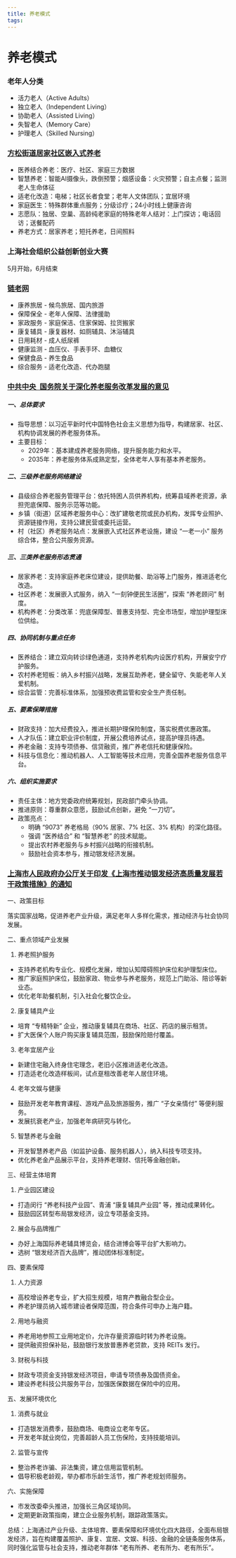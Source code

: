 ```yaml
---
title: 养老模式
tags:
---
```


# 养老模式


### 老年人分类
+ 活力老人（Active Adults）
+ 独立老人（Independent Living）
+ 协助老人（Assisted Living）
+ 失智老人（Memory Care）
+ 护理老人（Skilled Nursing）
  

### [方松街道居家社区嵌入式养老](https://export.shobserver.com/baijiahao/html/778420.html)

+ 医养结合养老：医疗、社区、家庭三方数据
+ 智慧养老：智能AI摄像头，跌倒预警；烟感设备：火灾预警；自主点餐；监测老人生命体征
+ 适老化改造：电梯；社区长者食堂；老年人文体团队；宜居环境
+ 家庭医生：特殊群体重点服务；分级诊疗；24小时线上健康咨询
+ 志愿队：独居、空巢、高龄纯老家庭的特殊老年人结对：上门探访；电话回访；送餐配药
+ 养老方式：居家养老；短托养老，日间照料

### 上海社会组织公益创新创业大赛
5月开始，6月结束

### [链老网](https://www.linkolder.com/)
+ 康养旅居 - 候鸟旅居、国内旅游
+ 保障保全 - 老年人保障、法律援助
+ 家政服务 - 家庭保洁、住家保姆、拉货搬家
+ 康复辅具 - 康复器材、如厕辅具、沐浴辅具
+ 日用耗材 - 成人纸尿裤
+ 健康监测 - 血压仪、手表手环、血糖仪
+ 保健食品 - 养生食品
+ 综合服务 - 适老化改造、代办跑腿



### [中共中央 国务院关于深化养老服务改革发展的意见](https://www.gov.cn/gongbao/2025/issue_11826/202501/content_7001310.html)

##### 一、总体要求
+ 指导思想：以习近平新时代中国特色社会主义思想为指导，构建居家、社区、机构协调发展的养老服务体系。
+ 主要目标：
  - 2029年：基本建成养老服务网络，提升服务能力和水平。
  - 2035年：养老服务体系成熟定型，全体老年人享有基本养老服务。

##### 二、三级养老服务网络建设
+ 县级综合养老服务管理平台：依托特困人员供养机构，统筹县域养老资源，承担兜底保障、服务示范等功能。
+ 乡镇（街道）区域养老服务中心：改扩建敬老院或民办机构，发挥专业照护、资源链接作用，支持公建民营或委托运营。
+ 村（社区）养老服务站点：发展嵌入式社区养老设施，建设 “一老一小” 服务综合体，整合公共服务资源。

##### 三、三类养老服务形态贯通
+ 居家养老：支持家庭养老床位建设，提供助餐、助浴等上门服务，推进适老化改造。
+ 社区养老：发展嵌入式服务，纳入 “一刻钟便民生活圈”，探索 “养老顾问” 制度。
+ 机构养老：分类改革：兜底保障型、普惠支持型、完全市场型，增加护理型床位供给。

##### 四、协同机制与重点任务
+ 医养结合：建立双向转诊绿色通道，支持养老机构内设医疗机构，开展安宁疗护服务。
+ 农村养老短板：纳入乡村振兴战略，发展互助养老，健全留守、失能老年人关爱机制。
+ 综合监管：完善标准体系，加强预收费监管和安全生产责任制。

##### 五、要素保障措施
+ 财政支持：加大经费投入，推进长期护理保险制度，落实税费优惠政策。
+ 人才队伍：建立职业评价制度，开展公费培养试点，提高护理员待遇。
+ 养老金融：支持专项债券、信贷融资，推广养老信托和健康保险。
+ 科技与信息化：推动机器人、人工智能等技术应用，完善全国养老服务信息平台。

##### 六、组织实施要求
+ 责任主体：地方党委政府统筹规划，民政部门牵头协调。
+ 推进原则：尊重群众意愿，鼓励试点创新，避免 “一刀切”。
+ 政策亮点：
  - 明确 “9073” 养老格局（90% 居家、7% 社区、3% 机构）的深化路径。
  - 强调 “医养结合” 和 “智慧养老” 的技术赋能。
  - 提出农村养老服务与乡村振兴战略的衔接机制。
  - 鼓励社会资本参与，推动银发经济发展。

### [上海市人民政府办公厅关于印发《上海市推动银发经济高质量发展若干政策措施》的通知](https://www.shanghai.gov.cn/nw12344/20241227/8e31799b55344889a1d108d07f00d17e.html?siteId=1)
一、政策目标

落实国家战略，促进养老产业升级，满足老年人多样化需求，推动经济与社会协同发展。

二、重点领域产业发展
1. 养老照护服务
+ 支持养老机构专业化、规模化发展，增加认知障碍照护床位和护理型床位。
+ 推广家庭照护床位，鼓励家政、物业参与养老服务，规范上门助浴、陪诊等新业态。
+ 优化老年助餐机制，引入社会化餐饮企业。
2. 康复辅具产业
+ 培育 “专精特新” 企业，推动康复辅具在商场、社区、药店的展示租赁。
+ 扩大医保个人账户购买康复辅具范围，鼓励保险赔付覆盖。
3. 老年宜居产业
+ 新建住宅融入终身住宅理念，老旧小区推进适老化改造。
+ 打造适老化改造样板间，试点趸租改善老年人居住环境。
4. 老年文娱与健康
+ 鼓励开发老年教育课程、游戏产品及旅游服务，推广 “子女亲情付” 等便利服务。
+ 发展抗衰老产业，加强老年病研究与转化。
5. 智慧养老与金融
+ 开发智慧养老产品（如监护设备、服务机器人），纳入科技专项支持。
+ 优化养老金产品展示平台，支持养老理财、信托等金融创新。

三、经营主体培育
1. 产业园区建设
+ 打造闵行 “养老科技产业园”、青浦 “康复辅具产业园” 等，推动成果转化。
+ 鼓励园区转型布局银发经济，设立专项基金支持。
2. 展会与品牌推广
+ 办好上海国际养老辅具博览会，结合进博会等平台扩大影响力。
+ 选树 “银发经济百大品牌”，推动团体标准制定。

四、要素保障
1. 人力资源
+ 高校增设养老专业，扩大招生规模，培育产教融合型企业。
+ 养老护理员纳入城市建设者保障范围，符合条件可申办上海户籍。
2. 用地与融资
+ 养老用地参照工业用地定价，允许存量资源临时转为养老设施。
+ 提供融资担保补贴，鼓励银行发放普惠养老贷款，支持 REITs 发行。
3. 财税与科技
+ 财政专项资金支持银发经济项目，申请专项债券及国债资金。
+ 建设养老科技公共服务平台，加强医保数据在保险中的应用。

五、发展环境优化
1. 消费与就业
+ 打造银发消费季，鼓励商场、电商设立老年专区。
+ 开发老年就业岗位，完善超龄人员工伤保险，支持技能培训。
2. 监管与宣传
+ 整治养老诈骗、非法集资，建立信用监管机制。
+ 倡导积极老龄观，举办都市乐龄生活节，推广养老规划师服务。

六、实施保障
+ 市发改委牵头推进，加强长三角区域协同。
+ 定期更新政策指南，建立企业服务机制，跟踪政策落实。

总结：上海通过产业升级、主体培育、要素保障和环境优化四大路径，全面布局银发经济，旨在构建覆盖照护、康复、宜居、文娱、科技、金融的全链条服务体系，同时强化监管与社会支持，推动老年群体 “老有所养、老有所为、老有所乐”。